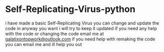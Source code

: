 # Self-Replicating-Virus-python
i have made a basic Self-Replicating Virus you can change and update the code in anyway you want i will try to keep it updated 
if you need any help with the code or changing the code email me at galatixontopwork@outlook.com
if you need help with remaking the code you can email me and ill help you out
